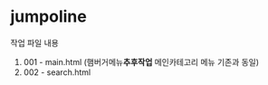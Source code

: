 # jumpoline
<!-- jumpoline


nodo sass 사용
```
npm install -g node-sass
```


컴파일하려는 파일의 경로와 컴파일된 파일이 저장될 경로를 설정합니다.

```
node-sass [옵션] <입력파일경로> [출력파일경로]
```

```
node-sass -w src/scss/style.scss src/css/style.css
``` -->


작업 파일 내용
1. 001 - main.html (햄버거메뉴**추후작업** 메인카테고리 메뉴 기존과 동일) 
2. 002 - search.html 




